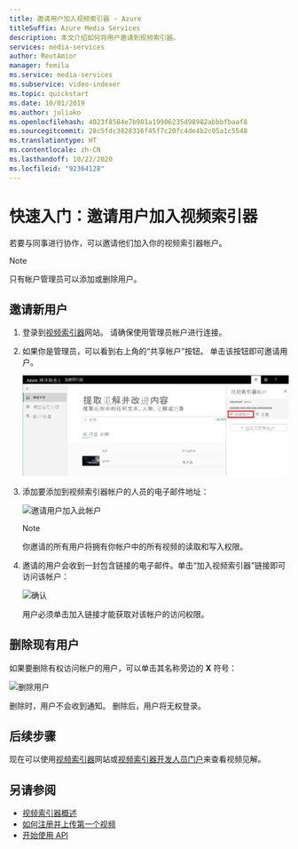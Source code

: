 ```yaml
---
title: 邀请用户加入视频索引器 - Azure
titleSuffix: Azure Media Services
description: 本文介绍如何将用户邀请到视频索引器。
services: media-services
author: ReutAmior
manager: femila
ms.service: media-services
ms.subservice: video-indexer
ms.topic: quickstart
ms.date: 10/01/2019
ms.author: juliako
ms.openlocfilehash: 4023f8584e7b901a19906235d98982abbbfbaaf8
ms.sourcegitcommit: 28c5fdc3828316f45f7c20fc4de4b2c05a1c5548
ms.translationtype: HT
ms.contentlocale: zh-CN
ms.lasthandoff: 10/22/2020
ms.locfileid: "92364128"
---
```

# <a name="quickstart-invite-users-to-video-indexer"></a>快速入门：邀请用户加入视频索引器

若要与同事进行协作，可以邀请他们加入你的视频索引器帐户。 

> [!NOTE]
> 只有帐户管理员可以添加或删除用户。

## <a name="invite-new-users"></a>邀请新用户

1. 登录到[视频索引器](https://www.videoindexer.ai/)网站。 请确保使用管理员帐户进行连接。
1. 如果你是管理员，可以看到右上角的“共享帐户”按钮。 单击该按钮即可邀请用户。 

   ![邀请新用户](./media/invite-users/share-account.png)
1. 添加要添加到视频索引器帐户的人员的电子邮件地址：

    ![邀请用户加入此帐户](./media/invite-users/invite-to-account.png)
        
    >[!NOTE]
    > 你邀请的所有用户将拥有你帐户中的所有视频的读取和写入权限。
1. 邀请的用户会收到一封包含链接的电子邮件。单击“加入视频索引器”链接即可访问该帐户：

    ![确认](./media/invite-users/invite-msg.png)

    用户必须单击加入链接才能获取对该帐户的访问权限。 

## <a name="removing-existing-users"></a>删除现有用户

如果要删除有权访问帐户的用户，可以单击其名称旁边的 **X** 符号：

![删除用户](./media/invite-users/remove-users.png)

删除时，用户不会收到通知。 删除后，用户将无权登录。

## <a name="next-steps"></a>后续步骤

现在可以使用[视频索引器](video-indexer-view-edit.md)网站或[视频索引器开发人员门户](video-indexer-use-apis.md)来查看视频见解。

## <a name="see-also"></a>另请参阅

- [视频索引器概述](video-indexer-overview.md)
- [如何注册并上传第一个视频](video-indexer-get-started.md)
- [开始使用 API](video-indexer-use-apis.md)

